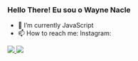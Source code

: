 ### Hello There! Eu sou o Wayne Nacle

- 🌱 I’m currently JavaScript
- 📫 How to reach me: Instagram: 

<di>
  <a href='https://beacons.ai/WayneNtkM'>
  <img heigth='180em'src='https://github.readme.stats.vercel.app/api?username=WayneNtkM&include_all_commits-true&count_private-true'>
  <img heigth='180em'src='https://github.readme.stats.vercel.app/api/top-langs/?username=WayneNtkM'>
<div>
